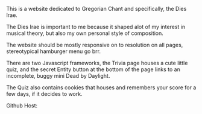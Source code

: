 This is a website dedicated to Gregorian Chant and specifically, the Dies Irae.

The Dies Irae is important to me because it shaped alot of my interest in musical theory, but also my own personal style of composition.

The website should be mostly responsive on to resolution on all pages, stereotypical hamburger menu go brr.

There are two Javascript frameworks, the Trivia page houses a cute little quiz, and the secret Entity button
at the bottom of the page links to an incomplete, buggy mini Dead by Daylight.

The Quiz also contains cookies that houses and remembers your score for a few days, if it decides to work.

Github Host: 